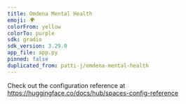```yaml
---
title: Omdena Mental Health
emoji: 🌍
colorFrom: yellow
colorTo: purple
sdk: gradio
sdk_version: 3.29.0
app_file: app.py
pinned: false
duplicated_from: patti-j/omdena-mental-health
---
```


Check out the configuration reference at https://huggingface.co/docs/hub/spaces-config-reference
